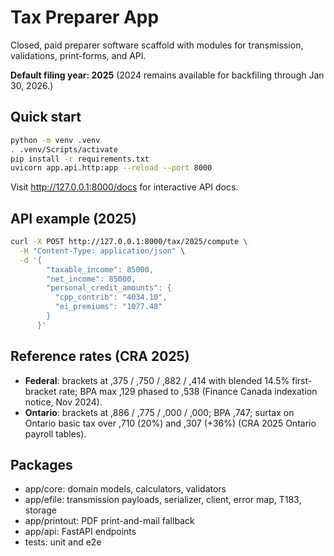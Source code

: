# Tax Preparer App

Closed, paid preparer software scaffold with modules for transmission, validations, print-forms, and API.

**Default filing year: 2025** (2024 remains available for backfiling through Jan 30, 2026.)

## Quick start

```bash
python -m venv .venv
. .venv/Scripts/activate
pip install -r requirements.txt
uvicorn app.api.http:app --reload --port 8000
```

Visit <http://127.0.0.1:8000/docs> for interactive API docs.

## API example (2025)

```bash
curl -X POST http://127.0.0.1:8000/tax/2025/compute \
  -H "Content-Type: application/json" \
  -d '{
        "taxable_income": 85000,
        "net_income": 85000,
        "personal_credit_amounts": {
          "cpp_contrib": "4034.10",
          "ei_premiums": "1077.48"
        }
      }'
```

## Reference rates (CRA 2025)

- **Federal**: brackets at ,375 / ,750 / ,882 / ,414 with blended 14.5% first-bracket rate; BPA max ,129 phased to ,538 (Finance Canada indexation notice, Nov 2024).
- **Ontario**: brackets at ,886 / ,775 / ,000 / ,000; BPA ,747; surtax on Ontario basic tax over ,710 (20%) and ,307 (+36%) (CRA 2025 Ontario payroll tables).

## Packages

- app/core: domain models, calculators, validators
- app/efile: transmission payloads, serializer, client, error map, T183, storage
- app/printout: PDF print-and-mail fallback
- app/api: FastAPI endpoints
- tests: unit and e2e
